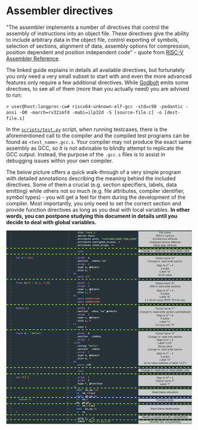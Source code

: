 Assembler directives
====================
"The assembler implements a number of directives that control the assembly of instructions into an object file. These directives give the ability to include arbitrary data in the object file, control exporting of symbols, selection of sections, alignment of data, assembly options for compression, position dependent and position independent code" - quote from [RISC-V Assembler Reference](https://michaeljclark.github.io/asm.html).

The linked guide explains in details all available directives, but fortunately you only need a very small subset to start with and even the more advanced features only require a few additional directives. While [Godbolt](https://godbolt.org/z/vMMnWbsff) emits some directives, to see all of them (more than you actually need) you are advised to run:

```console
> user@host:langproc-cw# riscv64-unknown-elf-gcc -std=c90 -pedantic -ansi -O0 -march=rv32imfd -mabi=ilp32d -S [source-file.c] -o [dest-file.s]
```

In the [`scripts/test.py`](../scripts/test.py) script, when running testcases, there is the aforementioned call to the compiler and the compiled test programs can be found as `<test_name>.gcc.s`. Your compiler may not produce the exact same assembly as GCC, so it is not advisable to blindly attempt to replicate the GCC output. Instead, the purpose of the `.gcc.s` files is to assist in debugging issues within your own compiler.

The below picture offers a quick walk-through of a very simple program with detailed annotations describing the meaning behind the included directives. Some of them a crucial (e.g. section specifiers, labels, data emitting) while others not so much (e.g. file attributes, compiler identifier, symbol types) - you will get a feel for them during the development of the compiler. Most importantly, you only need to set the correct section and provide function directives as long as you deal with local variables. **In other words, you can postpone studying this document in details until you decide to deal with global variables.**

![Assembler directives](./assembler_directives.png)
